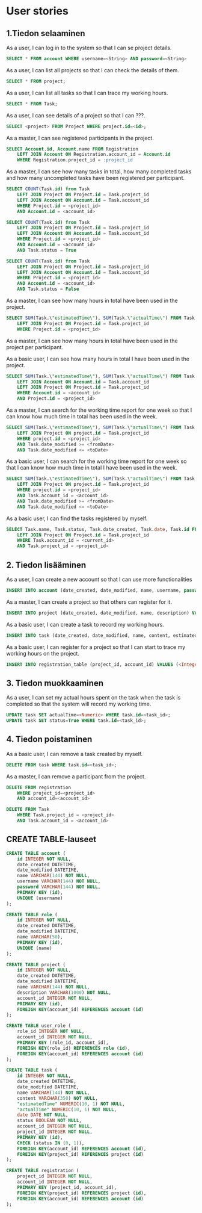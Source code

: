 # User stories

## 1.Tiedon selaaminen

As a user, I can log in to the system so that I can se project details.
```sql
SELECT * FROM account WHERE username=<String> AND password=<String>
```

As a user, I can list all projects so that I can check the details of them.
```sql
SELECT * FROM project;
```

As a user, I can list all tasks so that I can trace my working hours.
```sql
SELECT * FROM Task;
```

As a user, I can see details of a project so that I can ???.
```sql
SELECT <project> FROM Project WHERE project.id=<id>;
```

As a master, I can see registered participants in the project.
```sql
SELECT Account.id, Account.name FROM Registration
    LEFT JOIN Account ON Registration.account_id = Account.id
    WHERE Registration.project_id = :project_id
```

As a master, I can see how many tasks in total, how many completed tasks and how many uncompleted tasks have been registered per participant.
```sql
SELECT COUNT(Task.id) from Task
    LEFT JOIN Project ON Project.id = Task.project_id
    LEFT JOIN Account ON Account.id = Task.account_id
    WHERE Project.id = <project_id>
    AND Account.id = <account_id>

SELECT COUNT(Task.id) from Task
    LEFT JOIN Project ON Project.id = Task.project_id
    LEFT JOIN Account ON Account.id = Task.account_id
    WHERE Project.id = <project_id>
    AND Account.id = <account_id>
    AND Task.status = True

SELECT COUNT(Task.id) from Task
    LEFT JOIN Project ON Project.id = Task.project_id
    LEFT JOIN Account ON Account.id = Task.account_id
    WHERE Project.id = <project_id>
    AND Account.id = <account_id>
    AND Task.status = False
```

As a master, I can see how many hours in total have been used in the project.
```sql
SELECT SUM(Task.\"estimatedTime\"), SUM(Task.\"actualTime\") FROM Task
    LEFT JOIN Project ON Project.id = Task.project_id
    WHERE Project.id = <project_id>
```

As a master, I can see how many hours in total have been used in the project per participant.

As a basic user, I can see how many hours in total I have been used in the project.
```sql
SELECT SUM(Task.\"estimatedTime\"), SUM(Task.\"actualTime\") FROM Task
    LEFT JOIN Account ON Account.id = Task.account_id
    LEFT JOIN Project ON Project.id = Task.project_id
    WHERE Account.id = <account_id>
    AND Project.id = <project_id>
```

As a master, I can search for the working time report for one week so that I can know how much time in total has been used in the week.
```sql
SELECT SUM(Task.\"estimatedTime\"), SUM(Task.\"actualTime\") FROM Task
    LEFT JOIN Project ON project.id = Task.project_id
    WHERE project.id = <project_id>
    AND Task.date_modified >= <fromDate>
    AND Task.date_modified <= <toDate>
```

As a basic user, I can search for the working time report for one week so that I can know how much time in total I have been used in the week.
```sql
SELECT SUM(Task.\"estimatedTime\"), SUM(Task.\"actualTime\") FROM Task
    LEFT JOIN Project ON project.id = Task.project_id
    WHERE project.id = <project_id>
    AND Task.account_id = <account_id>
    AND Task.date_modified >= <fromDate>
    AND Task.date_modified <= <toDate>
```

As a basic user, I can find the tasks registered by myself.
```sql
SELECT Task.name, Task.status, Task.date_created, Task.date, Task.id FROM Task
    LEFT JOIN Project ON Project.id = Task.project_id
    WHERE Task.account_id = <current_id>
    AND Task.project_id = <project_id>
```



## 2. Tiedon lisääminen

As a user, I can create a new account so that I can use more functionalities
```sql
INSERT INTO account (date_created, date_modified, name, username, password VALUES (CURRENT_TIMESTAMP, CURRENT_TIMESTAMP, <String>, <String>, <String>)
```

As a master, I can create a project so that others can register for it.

```sql
INSERT INTO project (date_created, date_modified, name, description) VALUES (CURRENT_TIMESTAMP, CURRENT_TIMESTAMP, <String>, <String>);
```

As a basic user, I can create a task to record my working hours.

```sql
INSERT INTO task (date_created, date_modified, name, content, estimatedTime, date, status) VALUES (CURRENT_TIMESTAMP, CURRENT_TIMESTAMP, <String>, <String>, <Numeric>, <Date>, <Boolean>);
```

As a basic user, I can register for a project so that I can start to trace my working hours on the project.

```sql
INSERT INTO registration_table (project_id, account_id) VALUES (<Integer>, <Integer>);
```



## 3. Tiedon muokkaaminen

As a user, I can set my actual hours spent on the task when the task is completed so that the system will record my working time.

```sql
UPDATE task SET actualTime=<Numeric> WHERE task.id=<task_id>;
UPDATE task SET status=True WHERE task.id=<task_id>;
```



## 4. Tiedon poistaminen

As a basic user, I can remove a task created by myself.

```sql
DELETE FROM task WHERE task.id=<task_id>;
```

As a master, I can remove a participant from the project.
```sql
DELETE FROM registration 
    WHERE project_id=<project_id> 
    AND account_id=<account_id>

DELETE FROM Task 
    WHERE Task.project_id = <project_id>
    AND Task.account_id = <account_id>
```



## CREATE TABLE-lauseet

```sql
CREATE TABLE account (
	id INTEGER NOT NULL, 
	date_created DATETIME, 
	date_modified DATETIME, 
	name VARCHAR(144) NOT NULL, 
	username VARCHAR(144) NOT NULL, 
	password VARCHAR(144) NOT NULL, 
	PRIMARY KEY (id), 
	UNIQUE (username)
);

CREATE TABLE role (
	id INTEGER NOT NULL, 
	date_created DATETIME, 
	date_modified DATETIME, 
	name VARCHAR(50), 
	PRIMARY KEY (id), 
	UNIQUE (name)
);

CREATE TABLE project (
	id INTEGER NOT NULL, 
	date_created DATETIME, 
	date_modified DATETIME, 
	name VARCHAR(144) NOT NULL, 
	description VARCHAR(1000) NOT NULL, 
	account_id INTEGER NOT NULL, 
	PRIMARY KEY (id), 
	FOREIGN KEY(account_id) REFERENCES account (id)
);

CREATE TABLE user_role (
	role_id INTEGER NOT NULL, 
	account_id INTEGER NOT NULL, 
	PRIMARY KEY (role_id, account_id), 
	FOREIGN KEY(role_id) REFERENCES role (id), 
	FOREIGN KEY(account_id) REFERENCES account (id)
);

CREATE TABLE task (
	id INTEGER NOT NULL, 
	date_created DATETIME, 
	date_modified DATETIME, 
	name VARCHAR(144) NOT NULL, 
	content VARCHAR(350) NOT NULL, 
	"estimatedTime" NUMERIC(10, 1) NOT NULL, 
	"actualTime" NUMERIC(10, 1) NOT NULL, 
	date DATE NOT NULL, 
	status BOOLEAN NOT NULL, 
	account_id INTEGER NOT NULL, 
	project_id INTEGER NOT NULL, 
	PRIMARY KEY (id), 
	CHECK (status IN (0, 1)), 
	FOREIGN KEY(account_id) REFERENCES account (id), 
	FOREIGN KEY(project_id) REFERENCES project (id)
);

CREATE TABLE registration (
	project_id INTEGER NOT NULL, 
	account_id INTEGER NOT NULL, 
	PRIMARY KEY (project_id, account_id), 
	FOREIGN KEY(project_id) REFERENCES project (id), 
	FOREIGN KEY(account_id) REFERENCES account (id)
);

```
